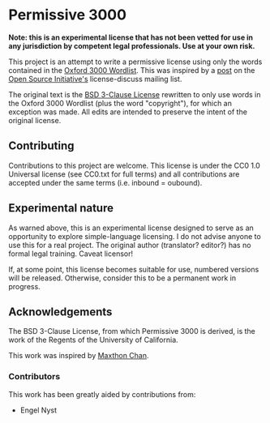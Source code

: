 # Permissive 3000

**Note: this is an experimental license that has not been vetted for use in any
jurisdiction by competent legal professionals. Use at your own risk.**

This project is an attempt to write a permissive license using only the words
contained in the [Oxford 3000 Wordlist](http://www.oxfordlearnersdictionaries.com/us/wordlist/english/oxford3000/).
This was inspired by a [post](http://projects.opensource.org/pipermail/license-discuss/2015-January/001626.html)
 on the [Open Source Initiative's](http://www.opensource.org) license-discuss
mailing list.

The original text is the [BSD 3-Clause License](http://opensource.org/licenses/BSD-3-Clause)
rewritten to only use words in the Oxford 3000 Wordlist (plus the word
"copyright"), for which an exception was made. All edits are intended to
preserve the intent of the original license.

## Contributing

Contributions to this project are welcome. This license is under the CC0 1.0
Universal license (see CC0.txt for full terms) and all contributions are
accepted under the same terms (i.e. inbound = oubound).

## Experimental nature

As warned above, this is an experimental license designed to serve as an
opportunity to explore simple-language licensing. I do not advise anyone to use
this for a real project. The original author (translator? editor?) has no formal
legal training. Caveat licensor!

If, at some point, this license becomes suitable for use, numbered versions will
be released. Otherwise, consider this to be a permanent work in progress.

## Acknowledgements

The BSD 3-Clause License, from which Permissive 3000 is derived, is the work of
the Regents of the University of California.

This work was inspired by [Maxthon Chan](https://en.maxchan.info/).

### Contributors

This work has been greatly aided by contributions from:

* Engel Nyst
